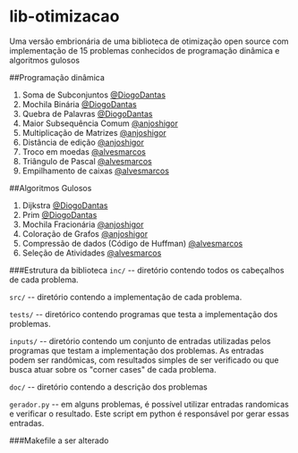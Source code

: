 # lib-otimizacao
Uma versão embrionária de uma biblioteca de otimização open source com implementação de 15 problemas conhecidos de programação dinâmica e algoritmos gulosos

##Programação dinâmica
  1. Soma de Subconjuntos [@DiogoDantas](https://github.com/DiogoDantas)
  2. Mochila Binária [@DiogoDantas](https://github.com/DiogoDantas)
  3. Quebra de Palavras [@DiogoDantas](https://github.com/DiogoDantas)
  4. Maior Subsequência Comum [@anjoshigor](https://github.com/anjoshigor)
  5. Multiplicação de Matrizes [@anjoshigor](https://github.com/anjoshigor)
  6. Distância de edição [@anjoshigor](https://github.com/anjoshigor)
  7. Troco em moedas [@alvesmarcos](https://github.com/alvesmarcos)
  8. Triângulo de Pascal [@alvesmarcos](https://github.com/alvesmarcos)
  9. Empilhamento de caixas [@alvesmarcos](https://github.com/alvesmarcos)

##Algoritmos Gulosos
  1. Dijkstra [@DiogoDantas](https://github.com/DiogoDantas)
  2. Prim [@DiogoDantas](https://github.com/DiogoDantas)
  3. Mochila Fracionária [@anjoshigor](https://github.com/anjoshigor)
  4. Coloração de Grafos [@anjoshigor](https://github.com/anjoshigor)
  5. Compressão de dados (Código de Huffman) [@alvesmarcos](https://github.com/alvesmarcos)
  6. Seleção de Atividades [@alvesmarcos](https://github.com/alvesmarcos)

###Estrutura da biblioteca
`inc/` -- diretório contendo todos os cabeçalhos de cada problema.

`src/` -- diretório contendo a implementação de cada problema.

`tests/` -- diretórico contendo programas que testa a implementação dos problemas.

`inputs/` -- diretório contendo um conjunto de entradas utilizadas pelos programas que testam a implementação dos problemas. As entradas podem ser randômicas, com resultados simples de ser verificado ou que busca atuar sobre os "corner cases" de cada problema.

`doc/` -- diretório contendo a descrição dos problemas

`gerador.py` -- em alguns problemas, é possível utilizar entradas randomicas e verificar o resultado. Este script em python é responsável por gerar essas entradas.

###Makefile
a ser alterado
